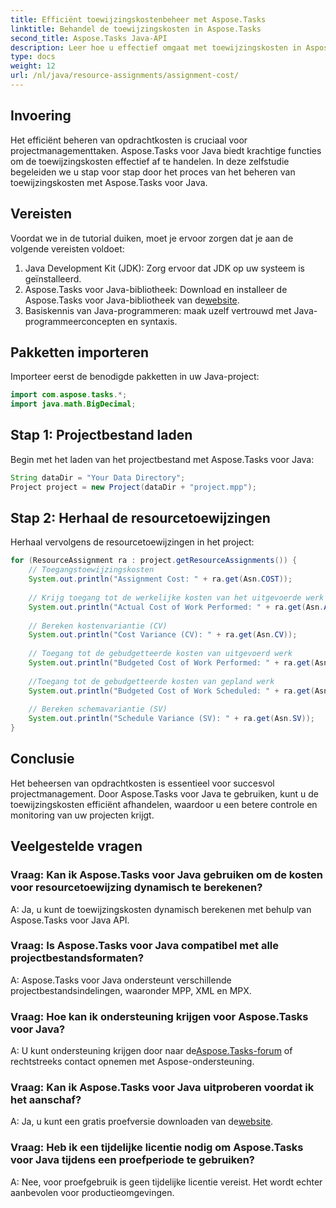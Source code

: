 ```yaml
---
title: Efficiënt toewijzingskostenbeheer met Aspose.Tasks
linktitle: Behandel de toewijzingskosten in Aspose.Tasks
second_title: Aspose.Tasks Java-API
description: Leer hoe u effectief omgaat met toewijzingskosten in Aspose.Tasks voor Java. Stapsgewijze handleiding voor het efficiënt beheren van projectbronnen.
type: docs
weight: 12
url: /nl/java/resource-assignments/assignment-cost/
---
```

## Invoering
Het efficiënt beheren van opdrachtkosten is cruciaal voor projectmanagementtaken. Aspose.Tasks voor Java biedt krachtige functies om de toewijzingskosten effectief af te handelen. In deze zelfstudie begeleiden we u stap voor stap door het proces van het beheren van toewijzingskosten met Aspose.Tasks voor Java.
## Vereisten
Voordat we in de tutorial duiken, moet je ervoor zorgen dat je aan de volgende vereisten voldoet:
1. Java Development Kit (JDK): Zorg ervoor dat JDK op uw systeem is geïnstalleerd.
2.  Aspose.Tasks voor Java-bibliotheek: Download en installeer de Aspose.Tasks voor Java-bibliotheek van de[website](https://releases.aspose.com/tasks/java/).
3. Basiskennis van Java-programmeren: maak uzelf vertrouwd met Java-programmeerconcepten en syntaxis.

## Pakketten importeren
Importeer eerst de benodigde pakketten in uw Java-project:
```java
import com.aspose.tasks.*;
import java.math.BigDecimal;
```
## Stap 1: Projectbestand laden
Begin met het laden van het projectbestand met Aspose.Tasks voor Java:
```java
String dataDir = "Your Data Directory";
Project project = new Project(dataDir + "project.mpp");
```
## Stap 2: Herhaal de resourcetoewijzingen
Herhaal vervolgens de resourcetoewijzingen in het project:
```java
for (ResourceAssignment ra : project.getResourceAssignments()) {
    // Toegangstoewijzingskosten
    System.out.println("Assignment Cost: " + ra.get(Asn.COST));
    
    // Krijg toegang tot de werkelijke kosten van het uitgevoerde werk
    System.out.println("Actual Cost of Work Performed: " + ra.get(Asn.ACWP));
    
    // Bereken kostenvariantie (CV)
    System.out.println("Cost Variance (CV): " + ra.get(Asn.CV));
    
    // Toegang tot de gebudgetteerde kosten van uitgevoerd werk
    System.out.println("Budgeted Cost of Work Performed: " + ra.get(Asn.BCWP));
    
    //Toegang tot de gebudgetteerde kosten van gepland werk
    System.out.println("Budgeted Cost of Work Scheduled: " + ra.get(Asn.BCWS));
    
    // Bereken schemavariantie (SV)
    System.out.println("Schedule Variance (SV): " + ra.get(Asn.SV));
}
```

## Conclusie
Het beheersen van opdrachtkosten is essentieel voor succesvol projectmanagement. Door Aspose.Tasks voor Java te gebruiken, kunt u de toewijzingskosten efficiënt afhandelen, waardoor u een betere controle en monitoring van uw projecten krijgt.
## Veelgestelde vragen
### Vraag: Kan ik Aspose.Tasks voor Java gebruiken om de kosten voor resourcetoewijzing dynamisch te berekenen?
A: Ja, u kunt de toewijzingskosten dynamisch berekenen met behulp van Aspose.Tasks voor Java API.
### Vraag: Is Aspose.Tasks voor Java compatibel met alle projectbestandsformaten?
A: Aspose.Tasks voor Java ondersteunt verschillende projectbestandsindelingen, waaronder MPP, XML en MPX.
### Vraag: Hoe kan ik ondersteuning krijgen voor Aspose.Tasks voor Java?
 A: U kunt ondersteuning krijgen door naar de[Aspose.Tasks-forum](https://forum.aspose.com/c/tasks/15) of rechtstreeks contact opnemen met Aspose-ondersteuning.
### Vraag: Kan ik Aspose.Tasks voor Java uitproberen voordat ik het aanschaf?
 A: Ja, u kunt een gratis proefversie downloaden van de[website](https://releases.aspose.com/).
### Vraag: Heb ik een tijdelijke licentie nodig om Aspose.Tasks voor Java tijdens een proefperiode te gebruiken?
A: Nee, voor proefgebruik is geen tijdelijke licentie vereist. Het wordt echter aanbevolen voor productieomgevingen.